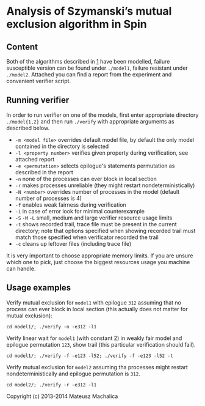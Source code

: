 Analysis of Szymanski’s mutual exclusion algorithm in Spin
==========================================================

Content
-------
Both of the algorithms described in [1] have been modelled, failure susceptible version can be found under `./model1`,
failure resistant under `./model2`.
Attached you can find a report from the experiment and convenient verifier script.

Running verifier
----------------
In order to run verifier on one of the models, first enter appropriate directory `./model{1,2}` and then run `./verify`
with appropriate arguments as described below.
* `-m <model file>` overrides default model file, by default the only model contained in the directory is selected
* `-l <property number>` verifies given property during verification, see attached report
* `-e <permutation>` selects epilogue's statements permutation as described in the report
* `-n` none of the processes can ever block in local section
* `-r` makes processes unreliable (they might restart nondeterministically)
* `-N <number>` overrides number of processes in the model (default number of processes is 4)
* `-f` enables weak fairness during verification
* `-i` in case of error look for minimal counterexample
* `-S` `-M` `-L` small, medium and large verifier resource usage limits
* `-t` shows recorded trail, trace file must be present in the current directory; note that options specified when
  showing recorded trail must match those specified when verificator recorded the trail
* `-c` cleans up leftover files (including trace file)

It is very important to choose appropriate memory limits.
If you are unsure which one to pick, just choose the biggest resources usage you machine can handle.

Usage examples
--------------
Verify mutual exclusion for `model1` with epilogue `312` assuming that no process can ever block in local section (this
actually does not matter for mutual exclusion):

    cd model1/; ./verify -n -e312 -l1

Verify linear wait for `model1` (with constant 2) in weakly fair model and epilogue permutation `123`, show trail (this
particular verification should fail).

    cd model1/; ./verify -f -e123 -l52; ./verify -f -e123 -l52 -t

Verify mutual exclusion for `model2` assuming tha processes might restart nondeterministically and epilogue permutation
is `312`.

    cd model2/; ./verify -r -e312 -l1



Copyright (c) 2013-2014 Mateusz Machalica

[1]: http://dl.acm.org/citation.cfm?id=55425 "A simple solution to Lamport's concurrent programming problem with linear wait, B. K. Szymanski"

